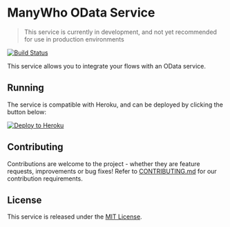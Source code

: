 ManyWho OData Service
=====================

> This service is currently in development, and not yet recommended for use in production environments

[![Build Status](https://travis-ci.org/manywho/service-odata.svg?branch=develop)](https://travis-ci.org/manywho/service-odata)

This service allows you to integrate your flows with an OData service.

## Running

The service is compatible with Heroku, and can be deployed by clicking the button below:

[![Deploy to Heroku](https://www.herokucdn.com/deploy/button.svg)](https://heroku.com/deploy?template=https://github.com/manywho/service-odata/tree/develop)

## Contributing

Contributions are welcome to the project - whether they are feature requests, improvements or bug fixes! Refer to 
[CONTRIBUTING.md](CONTRIBUTING.md) for our contribution requirements.

## License

This service is released under the [MIT License](https://opensource.org/licenses/MIT).